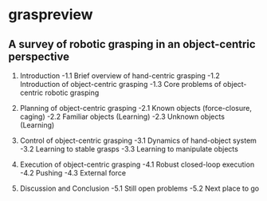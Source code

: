 # graspreview
## A survey of robotic grasping in an object-centric perspective
1. Introduction
 -1.1 Brief overview of hand-centric grasping
 -1.2 Introduction of object-centric grasping
 -1.3 Core problems of object-centric robotic grasping

2. Planning of object-centric grasping 
 -2.1 Known objects (force-closure, caging)
 -2.2 Familiar objects (Learning)
 -2.3 Unknown objects (Learning)

3. Control of object-centric grasping
 -3.1 Dynamics of hand-object system
 -3.2 Learning to stable grasps
 -3.3 Learning to manipulate objects
4. Execution of object-centric grasping 
 -4.1 Robust closed-loop execution
 -4.2 Pushing
 -4.3 External force

5. Discussion and Conclusion
-5.1 Still open problems
-5.2 Next place to go